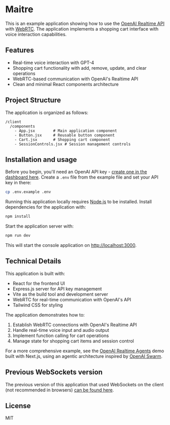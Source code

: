 # Maitre

This is an example application showing how to use the [OpenAI Realtime API](https://platform.openai.com/docs/guides/realtime) with [WebRTC](https://platform.openai.com/docs/guides/realtime-webrtc). The application implements a shopping cart interface with voice interaction capabilities.

## Features

- Real-time voice interaction with GPT-4
- Shopping cart functionality with add, remove, update, and clear operations
- WebRTC-based communication with OpenAI's Realtime API
- Clean and minimal React components architecture

## Project Structure

The application is organized as follows:

```
/client
  /components
    - App.jsx        # Main application component
    - Button.jsx     # Reusable button component
    - Cart.jsx       # Shopping cart component
    - SessionControls.jsx # Session management controls
```

## Installation and usage

Before you begin, you'll need an OpenAI API key - [create one in the dashboard here](https://platform.openai.com/settings/api-keys). Create a `.env` file from the example file and set your API key in there:

```bash
cp .env.example .env
```

Running this application locally requires [Node.js](https://nodejs.org/) to be installed. Install dependencies for the application with:

```bash
npm install
```

Start the application server with:

```bash
npm run dev
```

This will start the console application on [http://localhost:3000](http://localhost:3000).

## Technical Details

This application is built with:
- React for the frontend UI
- Express.js server for API key management
- Vite as the build tool and development server
- WebRTC for real-time communication with OpenAI's API
- Tailwind CSS for styling

The application demonstrates how to:
1. Establish WebRTC connections with OpenAI's Realtime API
2. Handle real-time voice input and audio output
3. Implement function calling for cart operations
4. Manage state for shopping cart items and session control

For a more comprehensive example, see the [OpenAI Realtime Agents](https://github.com/openai/openai-realtime-agents) demo built with Next.js, using an agentic architecture inspired by [OpenAI Swarm](https://github.com/openai/swarm).

## Previous WebSockets version

The previous version of this application that used WebSockets on the client (not recommended in browsers) [can be found here](https://github.com/openai/openai-realtime-console/tree/websockets).

## License

MIT
